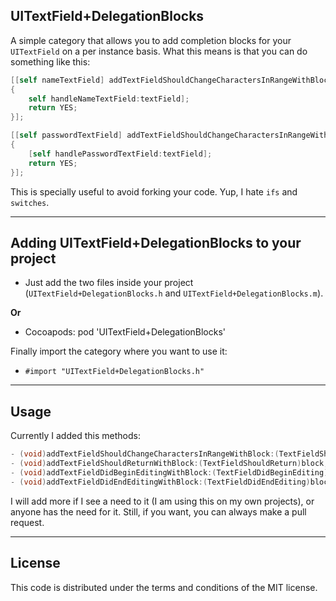 UITextField+DelegationBlocks
------

A simple category that allows you to add completion blocks for your `UITextField` on a per instance basis. What this means is that you can do something like this:

```objective-c
[[self nameTextField] addTextFieldShouldChangeCharactersInRangeWithBlock:^BOOL(UITextField *textField, NSRange range, NSString *replacementString)
{
	self handleNameTextField:textField];
	return YES;
}];

[[self passwordTextField] addTextFieldShouldChangeCharactersInRangeWithBlock:^BOOL(UITextField *textField, NSRange range, NSString *replacementString)
{
	[self handlePasswordTextField:textField];
	return YES;
}];
```

This is specially useful to avoid forking your code. Yup, I hate `ifs` and `switches`. 

------------------------------------
Adding UITextField+DelegationBlocks to your project
------

*	Just add the two files inside your project (`UITextField+DelegationBlocks.h` and `UITextField+DelegationBlocks.m`).

**Or**

*	Cocoapods: pod 'UITextField+DelegationBlocks'


Finally import the category where you want to use it:

* `#import "UITextField+DelegationBlocks.h"`

-----
Usage
------

Currently I added this methods:

```objective-c
- (void)addTextFieldShouldChangeCharactersInRangeWithBlock:(TextFieldShouldReturnShouldChangeCharactersInRangeBlock)block;
- (void)addTextFieldShouldReturnWithBlock:(TextFieldShouldReturn)block;
- (void)addTextFieldDidBeginEditingWithBlock:(TextFieldDidBeginEditing)block;
- (void)addTextFieldDidEndEditingWithBlock:(TextFieldDidEndEditing)block;

```
I will add more if I see a need to it (I am using this on my own projects), or anyone has the need for it. Still, if you want, you can always make a pull request.

-------
License
------

This code is distributed under the terms and conditions of the MIT license. 
